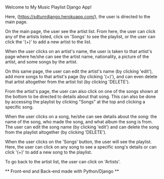 Welcome to My Music Playlist Django App!


Here, (https://sdtunrdjango.herokuapp.com/), the user is directed to the main page.

On the main page, the user see the artist list. From here, the user can click any of the artists listed, click on 'Songs' to see the playlist, or the user can click the '(+)' to add a new artist to the list. 


When the user clicks on an artist's name, the user is taken to that artist's page where he/she can see the artist name, nationality, a picture of the artist, and some songs by the artist. 

On this same page, the user can edit the artist's name (by clicking 'edit'), add more songs to that artist's page (by clicking '(+)'), and can even delete that artist altogether from the artist list (by clicking 'DELETE').

From the artist's page, the user can also click on one of the songs shown at the bottom to be directed to details about that song. This can also be done by accessing the playlist by clicking "Songs" at the top and clicking a specific song.

When the user clicks on a song, he/she can see details about the song: the name of the song, who made the song, and what album the song is from. The user can edit the song name (by clicking 'edit') and can delete the song from the playlist altogether (by clicking 'DELETE').

When the user clicks on the 'Songs' button, the user will see the playlist. Here, the user can click on any song to see a specific song's details or can click '(+)' to add a new song to the playlist.

To go back to the artist list, the user can click on 'Artists'.

** Front-end and Back-end made with Python/Django **
